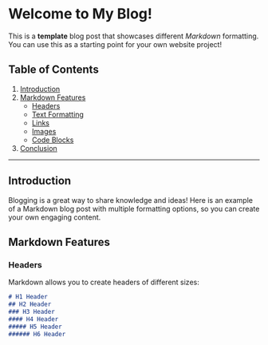 # Welcome to My Blog!

This is a **template** blog post that showcases different _Markdown_ formatting. You can use this as a starting point for your own website project!

## Table of Contents

1. [Introduction](#introduction)
2. [Markdown Features](#markdown-features)
   - [Headers](#headers)
   - [Text Formatting](#text-formatting)
   - [Links](#links)
   - [Images](#images)
   - [Code Blocks](#code-blocks)
3. [Conclusion](#conclusion)

---

## Introduction

Blogging is a great way to share knowledge and ideas! Here is an example of a Markdown blog post with multiple formatting options, so you can create your own engaging content.

## Markdown Features

### Headers

Markdown allows you to create headers of different sizes:

```markdown
# H1 Header
## H2 Header
### H3 Header
#### H4 Header
##### H5 Header
###### H6 Header
```
